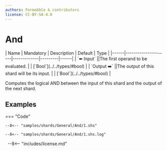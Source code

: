 ```yaml
---
authors: Formabble & contributors
license: CC-BY-SA-4.0
---
```



# And

<div class="sh-parameters" markdown="1">
| Name | Mandatory | Description | Default | Type |
|------|---------------------|-------------|---------|------|
| `⬅️ Input` ||The first operand to be evaluated. | | [`Bool`](../../types/#bool) |
| `Output ➡️` ||The output of this shard will be its input. | | [`Bool`](../../types/#bool) |

</div>

Computes the logical AND between the input of this shard and the output of the next shard.

## Examples

=== "Code"

  ```x86asm linenums="1"
  --8<-- "samples/shards/General/And/1.shs"
  ```

  ```
  --8<-- "samples/shards/General/And/1.shs.log"
  ```
&nbsp;
--8<-- "includes/license.md"

